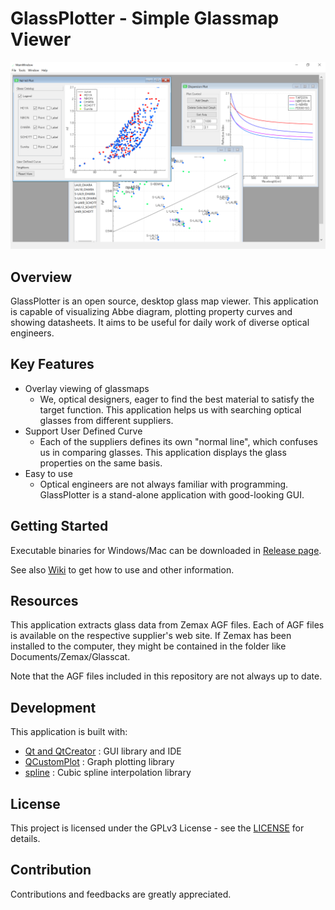 # GlassPlotter - Simple Glassmap Viewer

![MDI](image/Screenshot_MDI.png)

## Overview
GlassPlotter is an open source, desktop glass map viewer.  This application is capable of visualizing Abbe diagram, plotting property curves and showing datasheets. It aims to be useful for daily work of diverse optical engineers.


## Key Features
- Overlay viewing of glassmaps
  - We, optical designers, eager to find the best material to satisfy the target function.  This application helps us with searching optical glasses from different suppliers.
- Support User Defined Curve
  - Each of the suppliers defines its own "normal line", which confuses us in comparing glasses.  This application displays the glass properties on the same basis.
- Easy to use
  - Optical engineers are not always familiar with programming.  GlassPlotter is a stand-alone application with good-looking GUI.
  
## Getting Started 
Executable binaries for Windows/Mac can be downloaded in [Release page](https://github.com/heterophyllus/glassplotter/releases/latest).

See also [Wiki](https://github.com/heterophyllus/glassplotter/wiki) to get how to use and other information.

## Resources
This application extracts glass data from Zemax AGF files.  Each of AGF files is available on the respective supplier's web site. If Zemax has been installed to the computer, they might be contained in the folder like Documents/Zemax/Glasscat.

Note that the AGF files included in this repository are not always up to date.

## Development
This application is built with:
- [Qt and QtCreator](https://www.qt.io) : GUI library and IDE
- [QCustomPlot](https://www.qcustomplot.com) : Graph plotting library
- [spline](https://github.com/ttk592/spline) : Cubic spline interpolation library
  
## License
This project is licensed under the GPLv3 License - see the [LICENSE](LICENSE.md) for details.

## Contribution
Contributions and feedbacks are greatly appreciated.

